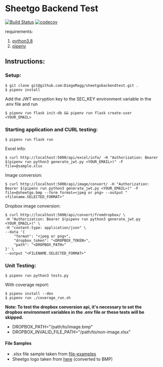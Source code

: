 # Sheetgo Backend Test

[![Build Status](https://travis-ci.com/DiegoMagg/sheetgobackendtest.svg?branch=master)](https://travis-ci.com/github/DiegoMagg/sheetgobackendtest)
[![codecov](https://codecov.io/gh/DiegoMagg/sheetgobackendtest/branch/master/graph/badge.svg)](https://codecov.io/gh/DiegoMagg/sheetgobackendtest)

requirements:

1. [python3.8](http://https://www.python.org/ "1. python3.8")
2. [pipenv](https://pipenv.pypa.io/en/latest/ "2. pipenv")

## Instructions:

### Setup:

    $ git clone git@github.com:DiegoMagg/sheetgobackendtest.git .
    $ pipenv install

Add the JWT encryption key to the SEC_KEY environment variable in the .env file and run

    $ pipenv run flask init-db && pipenv run flask create-user <YOUR_EMAIL>

### Starting application and CURL testing:

    $ pipenv run flask run

Excel info:

    $ curl http://localhost:5000/api/excel/info/ -H "Authorization: Bearer $(pipenv run python3 generate_jwt.py <YOUR_EMAIL>)" -F file=@sample.xlsx

Image conversion:

    $ curl http://localhost:5000/api/image/convert/ -H "Authorization: Bearer $(pipenv run python3 generate_jwt.py <YOUR_EMAIL>)" -F file=@sheetgo.bmp --form format=<jpeg or png> --output "<filename.SELECTED_FORMAT>"

Dropbox image conversion:

    $ curl http://localhost:5000/api/convert/fromdropbox/ \
    -H "Authorization: Bearer $(pipenv run python3 generate_jwt.py <YOUR_EMAIL>)" \
    -H "content-type: application/json" \
    --data '{
        "format": "<jpeg or png>",
        "dropbox_token": "<DROPBOX_TOKEN>",
        "path": "<DROPBOX_PATH>"
    }' \
    --output "<FILENAME.SELECTED_FORMAT>"

### Unit Testing:

    $ pipenv run python3 tests.py

With coverage report:

    $ pipenv install --dev
    $ pipenv run ./coverage_run.sh

**Note: To test the dropbox conversion api, it's necessary to set the dropbox environment variables in the .env file or these tests will be skipped.**

- DROPBOX_PATH="/path/to/image.bmp"
- DROPBOX_INVALID_FILE_PATH="/path/to/non-image.xlsx"

#### File Samples

- .xlsx file sample taken from [file-examples](https://file-examples.com/index.php/sample-documents-download/sample-xls-download/)
- Sheetgo logo taken from [here](https://images.saasworthy.com/sheetgo_2819_logo_1576503526_npwzg.png) (converted to BMP)
